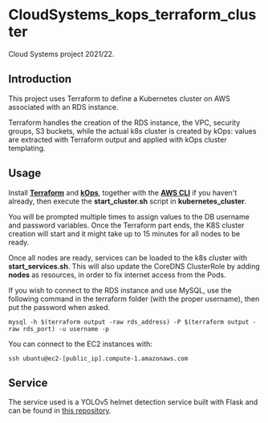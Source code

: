 # CloudSystems_kops_terraform_cluster
Cloud Systems project 2021/22.

## Introduction
This project uses Terraform to define a Kubernetes cluster on AWS associated with an RDS instance.

Terraform handles the creation of the RDS instance, the VPC, security groups, S3 buckets, while the actual k8s cluster is created by kOps: values are extracted with Terraform output and applied with kOps cluster templating.

## Usage
Install [**Terraform**](https://learn.hashicorp.com/tutorials/terraform/install-cli) and [**kOps**](https://kops.sigs.k8s.io/getting_started/install/), together with the [**AWS CLI**](https://aws.amazon.com/cli/) if you haven't already, then execute the **start_cluster.sh** script in **kubernetes_cluster**.

You will be prompted multiple times to assign values to the DB username and password variables. Once the Terraform part ends, the K8S cluster creation will start and it might take up to 15 minutes for all nodes to be ready.

Once all nodes are ready, services can be loaded to the k8s cluster with **start_services.sh**. This will also update the CoreDNS ClusterRole by adding **nodes** as resources, in order to fix internet access from the Pods.

If you wish to connect to the RDS instance and use MySQL, use the following command in the terraform folder (with the proper username), then put the password when asked.

`mysql -h $(terraform output -raw rds_address) -P $(terraform output -raw rds_port) -u username -p`

You can connect to the EC2 instances with:

`ssh ubuntu@ec2-[public_ip].compute-1.amazonaws.com`

## Service

The service used is a YOLOv5 helmet detection service built with Flask and can be found in [this repository](https://github.com/JustAToaster/helmet_detection_webservice).
